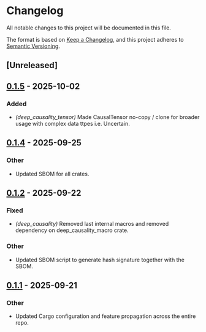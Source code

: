# Changelog

All notable changes to this project will be documented in this file.

The format is based on [Keep a Changelog](https://keepachangelog.com/en/1.0.0/),
and this project adheres to [Semantic Versioning](https://semver.org/spec/v2.0.0.html).

## [Unreleased]

## [0.1.5](https://github.com/deepcausality-rs/deep_causality/compare/deep_causality_tensor-v0.1.4...deep_causality_tensor-v0.1.5) - 2025-10-02

### Added

- *(deep_causality_tensor)* Made CausalTensor no-copy / clone for broader usage with complex data ttpes i.e. Uncertain<T>.

## [0.1.4](https://github.com/deepcausality-rs/deep_causality/compare/deep_causality_tensor-v0.1.3...deep_causality_tensor-v0.1.4) - 2025-09-25

### Other

- Updated SBOM for all crates.

## [0.1.2](https://github.com/deepcausality-rs/deep_causality/compare/deep_causality_tensor-v0.1.1...deep_causality_tensor-v0.1.2) - 2025-09-22

### Fixed

- *(deep_causality)* Removed last internal macros and removed dependency on deep_causality_macro crate.

### Other

- Updated SBOM script to generate hash signature together with the SBOM.

## [0.1.1](https://github.com/deepcausality-rs/deep_causality/compare/deep_causality_tensor-v0.1.0...deep_causality_tensor-v0.1.1) - 2025-09-21

### Other

- Updated Cargo configuration and feature propagation across the entire repo.
